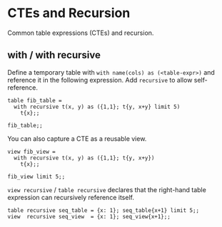 # CTEs and Recursion

Common table expressions (CTEs) and recursion.

## with / with recursive

Define a temporary table with `with name(cols) as (<table-expr>)` and reference it in the following expression. Add `recursive` to allow self-reference.

```erq
table fib_table =
  with recursive t(x, y) as ({1,1}; t{y, x+y} limit 5)
    t{x};;

fib_table;;
```

You can also capture a CTE as a reusable view.

```erq
view fib_view =
  with recursive t(x, y) as ({1,1}; t{y, x+y})
    t{x};;

fib_view limit 5;;
```

`view recursive` / `table recursive` declares that the right-hand table expression can recursively reference itself.

```erq
table recursive seq_table = {x: 1}; seq_table{x+1} limit 5;;
view  recursive seq_view  = {x: 1}; seq_view{x+1};;
```
